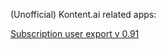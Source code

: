 (Unofficial) Kontent.ai related apps:

[Subscription user export v 0.91](https://nestratsa.sk/temp/kontent/subscription_user_export.html)
